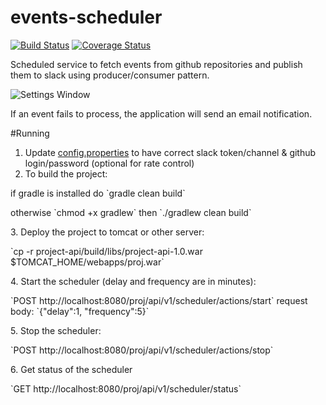 # events-scheduler
[![Build Status](https://travis-ci.org/julesbond007/events-scheduler.svg?branch=master)](https://travis-ci.org/julesbond007/events-scheduler)
[![Coverage Status](https://coveralls.io/repos/github/julesbond007/events-scheduler/badge.svg?branch=master)](https://coveralls.io/github/julesbond007/events-scheduler?branch=master)

Scheduled service to fetch events from github repositories and publish them to slack using producer/consumer pattern.

![Settings Window](https://raw.githubusercontent.com/julesbond007/events-scheduler/master/docs/producer-consumer.png)

If an event fails to process, the application will send an email notification.

#Running
1. Update [config.properties](https://github.com/julesbond007/events-scheduler/blob/master/project-service/src/main/resources/config.properties) to have correct slack token/channel & github login/password (optional for rate control)
2. To build the project:
  <p>if gradle is installed do `gradle clean build`</p>
  <p>otherwise `chmod +x gradlew` then `./gradlew clean build`</p>
3. Deploy the project to tomcat or other server: 
  <p>`cp -r project-api/build/libs/project-api-1.0.war $TOMCAT_HOME/webapps/proj.war`</p>
4. Start the scheduler (delay and frequency are in minutes): 
  <p>`POST http://localhost:8080/proj/api/v1/scheduler/actions/start` request body: `{"delay":1, "frequency":5}`</p>
5. Stop the scheduler: 
  <p>`POST http://localhost:8080/proj/api/v1/scheduler/actions/stop`</p>
6. Get status of the scheduler
  <p>`GET http://localhost:8080/proj/api/v1/scheduler/status`</p>
